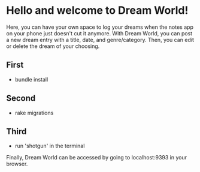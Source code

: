 
# Hello and welcome to Dream World! 

Here, you can have your own space to log your dreams when the notes app on your phone just doesn't cut it anymore. 
With Dream World, you can post a new dream entry with a title, date, and genre/category. Then, you can edit or delete the dream of your choosing. 

## First
- bundle install

## Second
- rake migrations

## Third
- run 'shotgun' in the terminal

Finally, Dream World can be accessed by going to localhost:9393 in your browser. 


